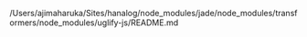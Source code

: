 /Users/ajimaharuka/Sites/hanalog/node_modules/jade/node_modules/transformers/node_modules/uglify-js/README.md
